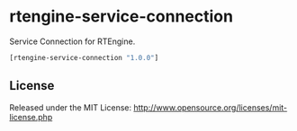 # rtengine-service-connection

Service Connection for RTEngine.

```clj
[rtengine-service-connection "1.0.0"]
```

## License

Released under the MIT License: http://www.opensource.org/licenses/mit-license.php